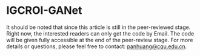 # IGCROI-GANet

It should be noted that since this article is still in the peer-reviewed stage. Right now, the interested readers can only get the code by Email. The code will be given fully accessible at the end of the peer-review stage. For more details or questions, please feel free to contact: panhuang@cqu.edu.cn.

